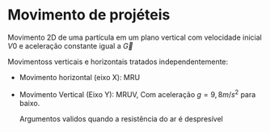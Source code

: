 # Movimento de projéteis

Movimento 2D de uma partícula em um plano vertical com velocidade inicial $V0$ e aceleração constante igual a $\vec{G}$ 

Movimentoss verticais e horizontais tratados independentemente:

- Movimento horizontal (eixo X): MRU

- Movimento Vertical (Eixo Y): MRUV,
Com aceleração $g=9,8m/s^2$ para baixo.

	Argumentos validos quando a resistência do ar é despresível
